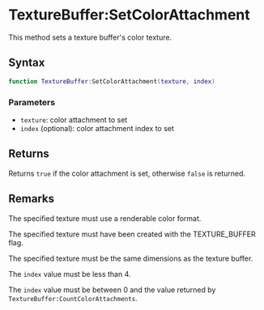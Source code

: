 # TextureBuffer:SetColorAttachment

This method sets a texture buffer's color texture.

## Syntax

```lua
function TextureBuffer:SetColorAttachment(texture, index)
```

### Parameters

- `texture`: color attachment to set
- `index` (optional): color attachment index to set

## Returns

Returns `true` if the color attachment is set, otherwise `false` is returned.

## Remarks

The specified texture must use a renderable color format.

The specified texture must have been created with the TEXTURE_BUFFER flag.

The specified texture must be the same dimensions as the texture buffer.

The `index` value must be less than 4.

The `index` value must be between 0 and the value returned by `TextureBuffer:CountColorAttachments`.